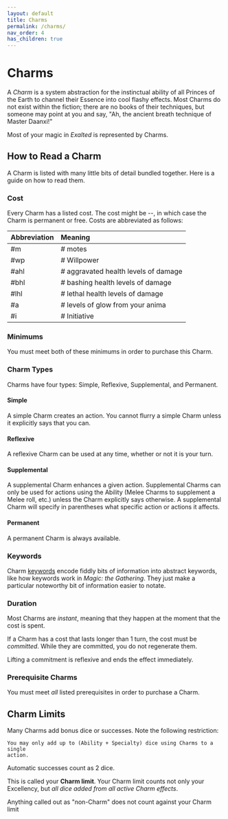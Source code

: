 ```yaml
---
layout: default
title: Charms
permalink: /charms/
nav_order: 4
has_children: true
---
```


# Charms

A _Charm_ is a system abstraction for the instinctual ability of all Princes of
the Earth to channel their Essence into cool flashy effects. Most Charms do not
exist within the fiction; there are no books of their techniques, but someone
may point at you and say, "Ah, the ancient breath technique of Master Daanxi!"

Most of your magic in _Exalted_ is represented by Charms.

## How to Read a Charm

A Charm is listed with many little bits of detail bundled together. Here is a
guide on how to read them.

### Cost

Every Charm has a listed cost. The cost might be --, in which case the Charm is
permanent or free. Costs are abbreviated as follows:

| Abbreviation | Meaning                              |
| :----------- | :----------------------------------- |
| #m           | # motes                              |
| #wp          | # Willpower                          |
| #ahl         | # aggravated health levels of damage |
| #bhl         | # bashing health levels of damage    |
| #lhl         | # lethal health levels of damage     |
| #a           | # levels of glow from your anima     |
| #i           | # Initiative                         |

### Minimums

You must meet both of these minimums in order to purchase this Charm.

### Charm Types

Charms have four types: Simple, Reflexive, Supplemental, and Permanent.

#### Simple

A simple Charm creates an action. You cannot flurry a simple Charm unless it
explicitly says that you can.

#### Reflexive

A reflexive Charm can be used at any time, whether or not it is your turn.

#### Supplemental

A supplemental Charm enhances a given action. Supplemental Charms can only
be used for actions using the Ability (Melee Charms to supplement a Melee roll,
etc.) unless the Charm explicitly says otherwise. A supplemental Charm will
specify in parentheses what specific action or actions it affects.

#### Permanent

A permanent Charm is always available.

### Keywords

Charm [keywords](/venture/charms/keywords) encode fiddly bits of information
into abstract keywords, like how keywords work in _Magic: the Gathering_. They
just make a particular noteworthy bit of information easier to notate.

### Duration

Most Charms are _instant_, meaning that they happen at the moment that the cost
is spent.

If a Charm has a cost that lasts longer than 1 turn, the cost must be
_committed_. While they are committed, you do not regenerate them.

Lifting a commitment is reflexive and ends the effect immediately.

### Prerequisite Charms

You must meet _all_ listed prerequisites in order to purchase a Charm.

## Charm Limits

Many Charms add bonus dice or successes. Note the following restriction:

    You may only add up to (Ability + Specialty) dice using Charms to a single
    action.

Automatic successes count as 2 dice.

This is called your **Charm limit**. Your Charm limit counts not only your
Excellency, but _all dice added from all active Charm effects_.

Anything called out as "non-Charm" does not count against your Charm limit
